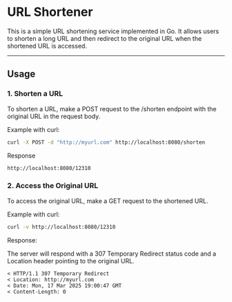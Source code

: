 # URL Shortener

This is a simple URL shortening service implemented in Go. It allows users to shorten a long URL and then redirect to the original URL when the shortened URL is accessed.

---


## Usage

### 1. Shorten a URL

To shorten a URL, make a POST request to the /shorten endpoint with the original URL in the request body.

Example with curl:
```bash
curl -X POST -d "http://myurl.com" http://localhost:8080/shorten
```
Response
```bash
http://localhost:8080/12310
```

### 2. Access the Original URL
To access the original URL, make a GET request to the shortened URL.

Example with curl:
```bash
curl -v http://localhost:8080/12310
```
Response:

The server will respond with a 307 Temporary Redirect status code and a Location header pointing to the original URL.

```
< HTTP/1.1 307 Temporary Redirect
< Location: http://myurl.com
< Date: Mon, 17 Mar 2025 19:00:47 GMT
< Content-Length: 0
```

